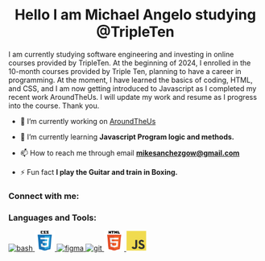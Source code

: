 <h1 align="center">Hello I am Michael Angelo studying @TripleTen</h1>
I am currently studying software engineering and investing in online courses provided by TripleTen.  At the beginning of 2024, I enrolled in the 10-month courses provided by Triple Ten, planning to have a career in programming. At the moment, I have learned the basics of coding, HTML, and CSS, and I am now getting introduced to Javascript as I completed my recent work AroundTheUs. I will update my work and resume as I progress into the course. Thank you.

- 🔭 I’m currently working on [AroundTheUs](https://github.com/MikeAngelo294/se_project_aroundtheus)

- 🌱 I’m currently learning **Javascript Program logic and methods.**

- 📫 How to reach me through email **mikesanchezgow@gmail.com**

- ⚡ Fun fact **I play the Guitar and train in Boxing.**

<h3 align="left">Connect with me:</h3>
<p align="left">
</p>

<h3 align="left">Languages and Tools:</h3>
<p align="left"> <a href="https://www.gnu.org/software/bash/" target="_blank" rel="noreferrer"> <img src="https://www.vectorlogo.zone/logos/gnu_bash/gnu_bash-icon.svg" alt="bash" width="40" height="40"/> </a> <a href="https://www.w3schools.com/css/" target="_blank" rel="noreferrer"> <img src="https://raw.githubusercontent.com/devicons/devicon/master/icons/css3/css3-original-wordmark.svg" alt="css3" width="40" height="40"/> </a> <a href="https://www.figma.com/" target="_blank" rel="noreferrer"> <img src="https://www.vectorlogo.zone/logos/figma/figma-icon.svg" alt="figma" width="40" height="40"/> </a> <a href="https://git-scm.com/" target="_blank" rel="noreferrer"> <img src="https://www.vectorlogo.zone/logos/git-scm/git-scm-icon.svg" alt="git" width="40" height="40"/> </a> <a href="https://www.w3.org/html/" target="_blank" rel="noreferrer"> <img src="https://raw.githubusercontent.com/devicons/devicon/master/icons/html5/html5-original-wordmark.svg" alt="html5" width="40" height="40"/> </a> <a href="https://developer.mozilla.org/en-US/docs/Web/JavaScript" target="_blank" rel="noreferrer"> <img src="https://raw.githubusercontent.com/devicons/devicon/master/icons/javascript/javascript-original.svg" alt="javascript" width="40" height="40"/> </a> </p>

